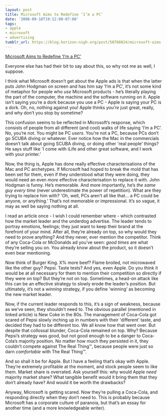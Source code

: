 ```yaml
---
layout: post
title: Microsoft Aims to Redefine ‘I’m a PC’
date: '2008-09-18T19:12:00-07:00'
tags:
- apple
- microsoft
- advertising
tumblr_url: https://blog.horizon-nigh.org/post/50768024/microsoft-aims-to-redefine-im-a-pc
---
```

[Microsoft Aims to Redefine ‘I’m a PC’](http://www.nytimes.com/2008/09/18/business/media/18adco.html?_r=1&partner=rssuserland&emc=rss&pagewanted=all&oref=slogin)  

Everyone else has had their bit to say about this, so why not me as well, I suppose.

I think what Microsoft doesn’t get about the Apple ads is that when the latter puts John Hodgman on screen and has him say ‘I’m a PC’, it’s not some kind of metaphor for people who _use_ Microsoft products - he’s literally playing the part of the computer, the machine and the software running on it. Apple isn’t saying you’re a dork because you use a PC - Apple is saying your PC is a dork. Oh, no, nothing against you! Apple thinks _you’re_ just great, really, and why don’t you stop by sometime?

This confusion seems to be reflected in Microsoft’s response, which consists of people from all different (and cool) walks of life saying 'I’m a PC’. No, you’re not. You might be PC _users_. You’re not a PC, because PCs don’t go SCUBA diving or whatever. Ever notice how the Mac in the commercials doesn’t talk about going SCUBA diving, or doing other 'real people’ things? He says stuff like 'I come with iLife and other great software, and I work with your printer.’

Now, the thing is, Apple has done really effective characterisations of the Mac and PC archetypes. If Microsoft had hoped to break the mold that has been set for them, even if they understood what they were doing, they would need an even _more_ effective characterisation to replace it with. John Hodgman is funny. He’s memorable. And more importantly, he’s _the same guy every time_ (never underestimate the power of repetition). What are they trying to replace him with? 'Oh, well, PCs aren’t all like that… a PC could be anyone, or anything.’ That’s not memorable or impressional. It’s so vague, it may as well be saying nothing at all.

I read an article once - I wish I could remember where - which contrasted how the market leader and the underdog advertise. The leader tends to portray emotions, feelings; they just want to keep their brand at the forefront of your mind. After all, they’re already on top, so why would they need to prove anything? And they never, ever mention the competitor. Think of any Coca-Cola or McDonalds ad you’ve seen: _good times_ are what they’re selling you on. You already know about the product, so it doesn’t even bear mentioning.

Now think of Burger King. X% more beef? Flame broiled, not microwaved like the other guy? Pepsi. Taste tests? And yes, even Apple. Do you think it would be at all necessary for them to mention their competition so directly if they were on top? But they’re not on top. Sometimes, a head-on attack like this can be an effective strategy to slowly erode the leader’s position. But ultimately, it’s not a _winning_ strategy, if you define 'winning’ as becoming the new market leader.

Now, if the current leader responds to this, it’s a sign of weakness, because as we’ve seen, they shouldn’t need to. The obvious parallel (mentioned in linked article) is New Coke in the 80s. The management of Coca-Cola got scared of Pepsi slowly inching up in numbers with their 'different’ taste, and decided they had to be different too. We all know how that went over. But despite that collossal blunder, Coca-Cola remained on top. Why? Because Pepsi’s strategy was good, but not good enough to be a danger to Coca-Cola’s majority position. No matter how much they persisted in it, they couldn’t compete against The Real Thing™, because people were just so darn _comfortable_ with The Real Thing™.

And so shall it be for Apple. But I have a feeling that’s okay with Apple. They’re extremely profitable at the moment, and stock people seem to like them. Market share is overrated. Ask yourself this: why would Apple _need_ majority market share? What tangible benefit would it bring them that they don’t already have? And would it be worth the drawbacks?

Anyway, Microsoft is getting scared. Now they’re pulling a Coca-Cola, and responding directly when they don’t need to. This is probably because Microsoft has a corporate culture of paranoia, but that’s an essay for another time (and a more knowledgeable writer).


